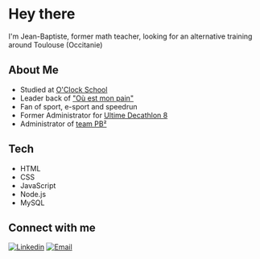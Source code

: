 # Hey there

I'm Jean-Baptiste, former math teacher, looking for an alternative training around Toulouse (Occitanie)

## About Me
- Studied at [O'Clock School](https://oclock.io/)
- Leader back of ["Où est mon pain"](https://youtu.be/h9D6BdwlaGk?t=2154)
- Fan of sport, e-sport and speedrun
- Former Administrator for [Ultime Decathlon 8](https://www.ultimedecathlon.com/championship/season-8)
- Administrator of [team PB²](https://pbdeuxtv.fr/)

## Tech
- HTML
- CSS
- JavaScript
- Node.js
- MySQL

## Connect with me

[![Linkedin](https://img.shields.io/badge/LinkedIn-Jean%20Baptiste%20Gimazane%20Guy-blue?style=for-the-badge&logo=linkedin)][linkedin]
[![Email](https://img.shields.io/badge/Email-jab.gim@laposte.net-red?style=for-the-badge&logo=laposte)][email]

[linkedin]: https://www.linkedin.com/in/jean-baptiste-gimazane-guy-354a5a20b/
[email]: mailto:jab.gim@laposte.net

